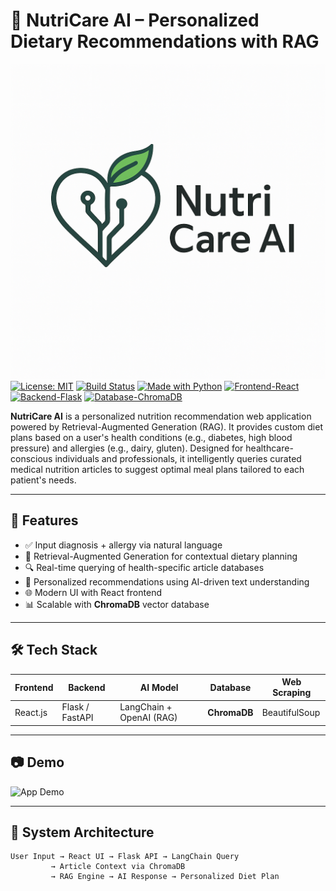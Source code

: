 # 🌿 NutriCare AI – Personalized Dietary Recommendations with RAG

![NutriCare Logo](media/nutrition.png)
[![License: MIT](https://img.shields.io/badge/License-MIT-green.svg)](https://opensource.org/licenses/MIT)
[![Build Status](https://img.shields.io/badge/Build-Stable-success)]()
[![Made with Python](https://img.shields.io/badge/Made%20with-Python-blue.svg)]()
[![Frontend-React](https://img.shields.io/badge/Frontend-React.js-61DAFB.svg)]()
[![Backend-Flask](https://img.shields.io/badge/Backend-Flask%2FFastAPI-yellow.svg)]()
[![Database-ChromaDB](https://img.shields.io/badge/VectorDB-ChromaDB-blueviolet.svg)]()

**NutriCare AI** is a personalized nutrition recommendation web application powered by Retrieval-Augmented Generation (RAG). It provides custom diet plans based on a user's health conditions (e.g., diabetes, high blood pressure) and allergies (e.g., dairy, gluten). Designed for healthcare-conscious individuals and professionals, it intelligently queries curated medical nutrition articles to suggest optimal meal plans tailored to each patient's needs.

---

## 🚀 Features

- ✅ Input diagnosis + allergy via natural language
- 🧠 Retrieval-Augmented Generation for contextual dietary planning
- 🔍 Real-time querying of health-specific article databases
- 🥗 Personalized recommendations using AI-driven text understanding
- 🌐 Modern UI with React frontend
- 📊 Scalable with **ChromaDB** vector database

---

## 🛠️ Tech Stack

| Frontend | Backend | AI Model | Database | Web Scraping |
|----------|---------|----------|----------|--------------|
| React.js | Flask / FastAPI | LangChain + OpenAI (RAG) | **ChromaDB** | BeautifulSoup |

---

## 📷 Demo

![App Demo](https://your-image-hosting-link/nutricare-demo.gif)

---

## 🧩 System Architecture

```plaintext
User Input → React UI → Flask API → LangChain Query
         → Article Context via ChromaDB
         → RAG Engine → AI Response → Personalized Diet Plan
